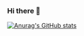 ### Hi there 👋

[![Anurag's GitHub stats](https://github-readme-stats.vercel.app/api?SdKray=anuraghazra)](https://github.com/anuraghazra/github-readme-stats)


<!--
**SdKray/SdKray** is a ✨ _special_ ✨ repository because its `README.md` (this file) appears on your GitHub profile.

Here are some ideas to get you started:

- 🔭 I’m currently working on ...
- 🌱 I’m currently learning ...
- 👯 I’m looking to collaborate on ...
- 🤔 I’m looking for help with ...
- 💬 Ask me about ...
- 📫 How to reach me: ...
- 😄 Pronouns: ...
- ⚡ Fun fact: ...
-->
